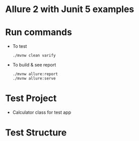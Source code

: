 # Allure 2 with Junit 5 examples

# Run commands 
- To test 
        
      ./mvnw clean varify

- To build & see report 

      ./mvnw allure:report      
      ./mvnw allure:serve

# Test Project  
- Calculator class for test app 

# Test Structure 
      
